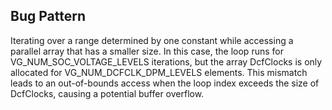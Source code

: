 ## Bug Pattern

Iterating over a range determined by one constant while accessing a parallel array that has a smaller size. In this case, the loop runs for VG_NUM_SOC_VOLTAGE_LEVELS iterations, but the array DcfClocks is only allocated for VG_NUM_DCFCLK_DPM_LEVELS elements. This mismatch leads to an out-of-bounds access when the loop index exceeds the size of DcfClocks, causing a potential buffer overflow.